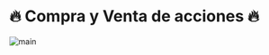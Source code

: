 # :fire: Compra y Venta de acciones :fire: 

![main](https://www.google.com/url?sa=i&url=https%3A%2F%2Fwww.eleconomista.com.mx%2Ffinanzaspersonales%2FUn-kilo-de-aguacate-o-comprar-acciones-de-empresas-20220714-0050.html&psig=AOvVaw1eaMdsMPkEgEyxiIKhxWvj&ust=1685897926324000&source=images&cd=vfe&ved=0CBEQjRxqFwoTCNj7-anJp_8CFQAAAAAdAAAAABAR)

